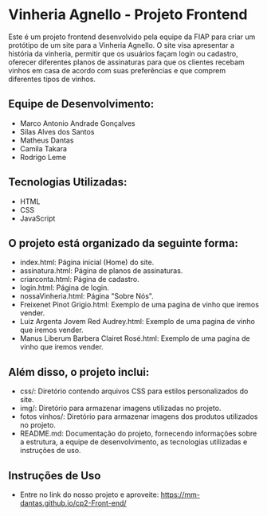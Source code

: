 # Vinheria Agnello - Projeto Frontend


Este é um projeto frontend desenvolvido pela equipe da FIAP para criar um protótipo de um site para a Vinheria Agnello. O site visa apresentar a história da vinheria, permitir que os usuários façam login ou cadastro, oferecer diferentes planos de assinaturas para que os clientes recebam vinhos em casa de acordo com suas preferências e que comprem diferentes tipos de vinhos.

## Equipe de Desenvolvimento:
- Marco Antonio Andrade Gonçalves
- Silas Alves dos Santos
- Matheus Dantas
- Camila Takara
- Rodrigo Leme

## Tecnologias Utilizadas:
- HTML
- CSS
- JavaScript

## O projeto está organizado da seguinte forma:
- index.html: Página inicial (Home) do site.
- assinatura.html: Página de planos de assinaturas.
- criarconta.html: Página de cadastro.
- login.html: Página de login.
- nossaVinheria.html: Página "Sobre Nós".
- Freixenet Pinot Grigio.html: Exemplo de uma pagina de vinho que iremos vender.
- Luiz Argenta Jovem Red Audrey.html: Exemplo de uma pagina de vinho que iremos vender.
- Manus Liberum Barbera Clairet Rosé.html: Exemplo de uma pagina de vinho que iremos vender.

## Além disso, o projeto inclui:
- css/: Diretório contendo arquivos CSS para estilos personalizados do site.
- img/: Diretório para armazenar imagens utilizadas no projeto.
- fotos vinhos/: Diretório para armazenar imagens dos produtos utilizados no projeto.
- README.md: Documentação do projeto, fornecendo informações sobre a estrutura, a equipe de desenvolvimento, as tecnologias utilizadas e instruções de uso.

## Instruções de Uso
- Entre no link do nosso projeto e aproveite: https://mm-dantas.github.io/cp2-Front-end/
